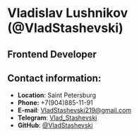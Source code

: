 # Vladislav Lushnikov (@VladStashevski)
## Frontend Developer

## Contact information:

- **Location**: Saint Petersburg
- **Phone:** +7(904)885-11-91
- **E-mail**: VladStashevski219@gmail.com
- **Telegram**: [Vlad_Stashevski](https://t.me/Vlad_Stashevski)
- **GitHub**: [@VladStashevski](https://github.com/VladStashevski)
